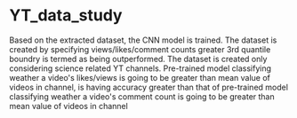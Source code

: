 # YT_data_study

Based on the extracted dataset, the CNN model is trained. The dataset is created by specifying views/likes/comment counts greater 3rd quantile boundry is termed as being outperformed. The dataset is created only considering science related YT channels. 
Pre-trained model classifying weather a video's likes/views is going to be greater than mean value of videos in channel, is having accuracy greater than that of pre-trained model classifying weather a video's comment count is going to be greater than mean value of videos in channel
